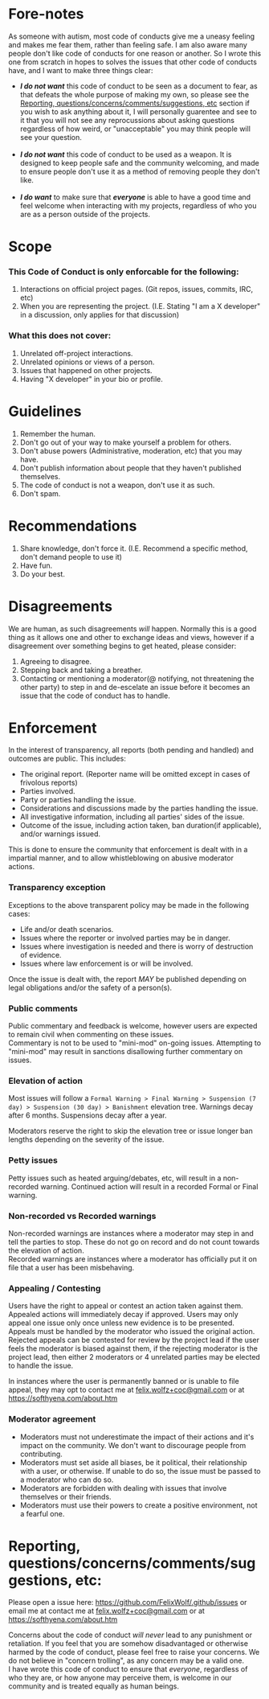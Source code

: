 # Fore-notes
As someone with autism, most code of conducts give me a uneasy feeling and makes me fear them, rather than feeling safe. I am also aware many people don't like code of conducts for one reason or another. So I wrote this one from scratch in hopes to solves the issues that other code of conducts have, and I want to make three things clear:
* _**I do not want**_ this code of conduct to be seen as a document to fear, as that defeats the whole purpose of making my own, so please see the [Reporting, questions/concerns/comments/suggestions, etc](#reporting-questionsconcernscommentssuggestions-etc) section if you wish to ask anything about it, I will personally guarentee and see to it that you will not see any reprocussions about asking questions regardless of how weird, or "unacceptable" you may think people will see your question. <br/> <br/>
* _**I do not want**_ this code of conduct to be used as a weapon. It is designed to keep people safe and the community welcoming, and made to ensure people don't use it as a method of removing people they don't like. <br/> <br/>
* _**I do want**_ to make sure that __*everyone*__ is able to have a good time and feel welcome when interacting with my projects, regardless of who you are as a person outside of the projects.

# Scope
### This Code of Conduct is only enforcable for the following:
1. Interactions on official project pages. (Git repos, issues, commits, IRC, etc)
2. When you are representing the project. (I.E. Stating "I am a X developer" in a discussion, only applies for that discussion)

### What this does not cover:
1. Unrelated off-project interactions.
2. Unrelated opinions or views of a person.
3. Issues that happened on other projects.
4. Having "X developer" in your bio or profile.

# Guidelines
1. Remember the human.
2. Don't go out of your way to make yourself a problem for others.
3. Don't abuse powers (Administrative, moderation, etc) that you may have.
4. Don't publish information about people that they haven't published themselves.
5. The code of conduct is not a weapon, don't use it as such.
6. Don't spam.

# Recommendations
1. Share knowledge, don't force it. (I.E. Recommend a specific method, don't demand people to use it)
2. Have fun.
3. Do your best.

# Disagreements
We are human, as such disagreements *will* happen. Normally this is a good thing as it allows one and other to exchange ideas and views, however if a disagreement over something begins to get heated, please consider:
1. Agreeing to disagree.
2. Stepping back and taking a breather.
3. Contacting or mentioning a moderator(@ notifying, not threatening the other party) to step in and de-escelate an issue before it becomes an issue that the code of conduct has to handle.

# Enforcement
In the interest of transparency, all reports (both pending and handled) and outcomes are public.
This includes:
* The original report. (Reporter name will be omitted except in cases of frivolous reports)
* Parties involved.
* Party or parties handling the issue.
* Considerations and discussions made by the parties handling the issue.
* All investigative information, including all parties' sides of the issue.
* Outcome of the issue, including action taken, ban duration(if applicable), and/or warnings issued.

This is done to ensure the community that enforcement is dealt with in a impartial manner, and to allow whistleblowing on abusive moderator actions.

### Transparency exception
Exceptions to the above transparent policy may be made in the following cases:
* Life and/or death scenarios.
* Issues where the reporter or involved parties may be in danger.
* Issues where investigation is needed and there is worry of destruction of evidence.
* Issues where law enforcement is or will be involved.

Once the issue is dealt with, the report *MAY* be published depending on legal obligations and/or the safety of a person(s).

### Public comments
Public commentary and feedback is welcome, however users are expected to remain civil when commenting on these issues.<br/>
Commentary is not to be used to "mini-mod" on-going issues. Attempting to "mini-mod" may result in sanctions disallowing further commentary on issues.

### Elevation of action
Most issues will follow a `Formal Warning > Final Warning > Suspension (7 day) > Suspension (30 day) > Banishment` elevation tree.
Warnings decay after 6 months. Suspensions decay after a year.

Moderators reserve the right to skip the elevation tree or issue longer ban lengths depending on the severity of the issue.

### Petty issues
Petty issues such as heated arguing/debates, etc, will result in a non-recorded warning. Continued action will result in a recorded Formal or Final warning.

### Non-recorded vs Recorded warnings
Non-recorded warnings are instances where a moderator may step in and tell the parties to stop. These do not go on record and do not count towards the elevation of action.<br/>
Recorded warnings are instances where a moderator has officially put it on file that a user has been misbehaving.

### Appealing / Contesting
Users have the right to appeal or contest an action taken against them. Appealed actions will immediately decay if approved.
Users may only appeal one issue only once unless new evidence is to be presented. Appeals must be handled by the moderator who issued the original action.
Rejected appeals can be contested for review by the project lead if the user feels the moderator is biased against them, if the rejecting moderator is the project lead, then either 2 moderators or 4 unrelated parties may be elected to handle the issue.

In instances where the user is permanently banned or is unable to file appeal, they may opt to contact me at [felix.wolfz+coc@gmail.com](mailto:felix.wolfz+coc@gmail.com) or at https://softhyena.com/about.htm

### Moderator agreement
* Moderators must not underestimate the impact of their actions and it's impact on the community. We don't want to discourage people from contributing.
* Moderators must set aside all biases, be it political, their relationship with a user, or otherwise. If unable to do so, the issue must be passed to a moderator who can do so.
* Moderators are forbidden with dealing with issues that involve themselves or their friends.
* Moderators must use their powers to create a positive environment, not a fearful one.

# Reporting, questions/concerns/comments/suggestions, etc:
Please open a issue here: https://github.com/FelixWolf/.github/issues
or email me at contact me at [felix.wolfz+coc@gmail.com](mailto:felix.wolfz+coc@gmail.com) or at https://softhyena.com/about.htm

Concerns about the code of conduct *will never* lead to any punishment or retaliation. If you feel that you are somehow disadvantaged or otherwise harmed by the code of conduct, please feel free to raise your concerns. We do not believe in "concern trolling", as any concern may be a valid one. <br/>
I have wrote this code of conduct to ensure that *everyone*, regardless of who they are, or how anyone may perceive them, is welcome in our community and is treated equally as human beings.
